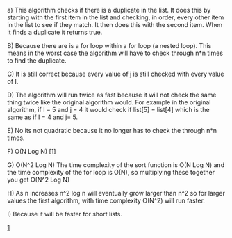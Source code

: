 a) This algorithm checks if there is a duplicate in the list. It does this by starting with the first item in the list and checking, in order, every other item in the list to see if they match. It then does this with the second item. When it finds a duplicate it returns true. 

B)  Because there are is a for loop within a for loop (a nested loop). This means in the worst case the algorithm will have to check through n*n times to find the duplicate.  

C) It is still correct because every value of j is still checked with every value of I.  

D) The algorithm will run twice as fast because it will not check the same thing twice like the original algorithm would. For example  in the original algorithm, if I = 5 and j = 4 it would check if list[5] = list[4] which is the same as if I = 4 and j= 5.  

E) No its not quadratic because it no longer has to check the through n*n times.  

F) O(N Log N) [1]  

G) O(N^2 Log N) The time complexity of the sort function is O(N Log N) and the time complexity of the for loop is O(N), so multiplying these together you get O(N^2 Log N) 

H) As n increases n^2 log n will eventually grow larger than n^2 so for larger values the first algorithm, with time complexity O(N^2) will run faster.  

I) Because it will be faster for short lists.

[1](https://www.ics.uci.edu/~pattis/ICS-33/lectures/complexitypython.txt)
